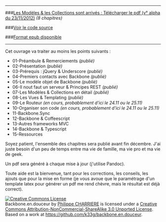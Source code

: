 <hr>

###[Les Modèles & les Collections sont arrivés : Télécharger le pdf (v° alpha du 23/11/2012)](https://github.com/downloads/k33g/backbone.en.douceur/backbone.en.douceur.20121123.pdf) *(8 chapitres)*

###[Voir le code source](https://github.com/k33g/backbone.en.douceur)

###[Format epub disponible](https://github.com/downloads/k33g/backbone.en.douceur/backbone.en.douceur.20121123.epub)

<hr>

Cet ouvrage va traiter au moins les points suivants :

- 01-Préambule & Remerciements *(publié)*
- 02-Présentation *(publié)*
- 03-Prérequis : jQuery & Underscore *(publié)*
- 04-Premiers contacts avec Backbone *(publié)*
- 05-Le modèle objet de Backbone *(publié)*
- 06-Il nout faut un serveur & Principes REST *(publié)*
- 07-Les Modèles & Collections en détail *(publié)*
- 08-Les Vues & Templating *(publié)*
- 09-Le Routeur *(en cours, probablement d'ici le 24.11 ou le 25.11)*
- 10-Organiser son code *(en cours, probablement d'ici le 24.11 ou le 25.11)*
- 11-Backbone.Sync
- 12-Backbone & Coffeescript
- 13-Autres frameworks MVC
- 14-Backbone & Typescript
- 15-Ressources

Soyez patient, l'ensemble des chapitres sera publié avant fin décembre. J'ai juste besoin d'un peu de temps entre ma vie de famille, ma vie pro et ma vie de geek.

Un pdf sera généré à chaque mise à jour (j'utilise Pandoc).

Toute aide est la bienvenue, tant pour les corrections, les conseils, les ajouts que pour la mise en forme (je vous avoue que le paramétrage d'un template latex pour générer un pdf me rend chèvre, mais le résultat est déjà correct).

<a rel="license" href="http://creativecommons.org/licenses/by-nc-sa/3.0/deed.en_US"><img alt="Creative Commons License" style="border-width:0" src="http://i.creativecommons.org/l/by-nc-sa/3.0/88x31.png" /></a><br /><span xmlns:dct="http://purl.org/dc/terms/" property="dct:title">Backbone.en.douceur</span> by <a xmlns:cc="http://creativecommons.org/ns#" href="http://k33g.github.com/backbone.en.douceur/" property="cc:attributionName" rel="cc:attributionURL">Philippe CHARRIERE</a> is licensed under a <a rel="license" href="http://creativecommons.org/licenses/by-nc-sa/3.0/deed.en_US">Creative Commons Attribution-NonCommercial-ShareAlike 3.0 Unported License</a>.<br />Based on a work at <a xmlns:dct="http://purl.org/dc/terms/" href="https://github.com/k33g/backbone.en.douceur" rel="dct:source">https://github.com/k33g/backbone.en.douceur</a>.
